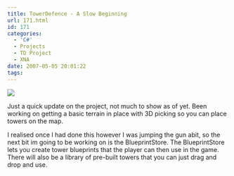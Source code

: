 ```yaml
---
title: TowerDefence - A Slow Beginning
url: 171.html
id: 171
categories:
  - 'C#'
  - Projects
  - TD Project
  - XNA
date: 2007-05-05 20:01:22
tags:
---
```


![](https://www.mikecann.co.uk/Work/TDProject/engine02.png)

Just a quick update on the project, not much to show as of yet. Been working on getting a basic terrain in place with 3D picking so you can place towers on the map. 
<!-- more -->
I realised once I had done this however I was jumping the gun abit, so the next bit im going to be working on is the BlueprintStore. The BlueprintStore lets you create tower blueprints that the player can then use in the game. There will also be a library of pre-built towers that you can just drag and drop and use.